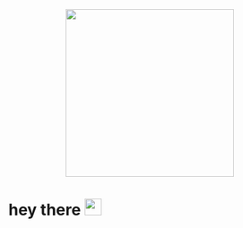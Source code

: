 <div id="header" align="center">
  <img src="https://media.giphy.com/media/heIX5HfWgEYlW/giphy.gif" width="300"/>
</div>

<h1>
  hey there
  <img src="https://media.giphy.com/media/hvRJCLFzcasrR4ia7z/giphy.gif" width="30px"/>
</h1>
